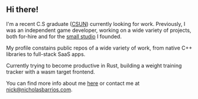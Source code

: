 ## Hi there!

I'm a recent C.S graduate ([CSUN](https://csun.edu)) currently looking for work. Previously, I was an independent game developer, working on a wide variety of projects, both for-hire and for the [small studio](https://wefiends.com) I founded.

My profile constains public repos of a wide variety of work, from native C++ libraries to full-stack SaaS apps.

Currently trying to become productive in Rust, building a weight training tracker with a wasm target frontend.

You can find more info about me [here](http://nicholasbarrios.com) or contact me at [nick@nicholasbarrios.com](mailto:nick@nicholasbarrios.com).

